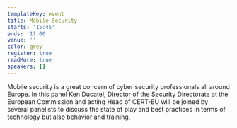 ```yaml
---
templateKey: event
title: Mobile Security
starts: '15:45'
ends: '17:00'
venue: ''
color: grey
register: true
readMore: true
speakers: []
---
```


Mobile security is a great concern of cyber security professionals all around Europe. In this panel Ken Ducatel, Director of the Security Directorate at the European Commission and acting Head of CERT-EU will be joined by several panelists to discuss the state of play and best practices in terms of technology but also behavior and training.

